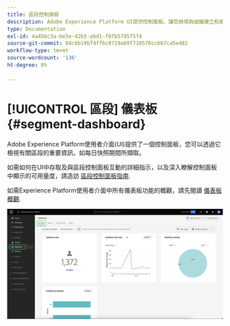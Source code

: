 ```yaml
---
title: 區段控制面板
description: Adobe Experience Platform UI提供控制面板，讓您檢視與組織建立和維護的區段相關的重要量度。
type: Documentation
exl-id: 4a45bc3a-be5e-42b5-abd1-f0fb5795f5f4
source-git-commit: 04c0b19bf4ffbc0719a89f710570cc667ca5e482
workflow-type: tm+mt
source-wordcount: '136'
ht-degree: 0%

---
```


# [!UICONTROL 區段] 儀表板 {#segment-dashboard}

Adobe Experience Platform使用者介面(UI)提供了一個控制面板，您可以透過它檢視有關區段的重要資訊，如每日快照期間所擷取。

如需如何在UI中存取及與區段控制面板互動的詳細指示，以及深入瞭解控制面板中顯示的可用量度，請造訪 [區段控制面板指南](../../dashboards/guides/audiences.md).

如需Experience Platform使用者介面中所有儀表板功能的概觀，請先閱讀 [儀表板概觀](../../dashboards/home.md).

![區段控制面板。 此顯示三個Widget — 對象人數Widget、對象人數變化趨勢Widget，以及依身分識別Widget的設定檔。](../../dashboards/images/segments/dashboard-overview.png)
